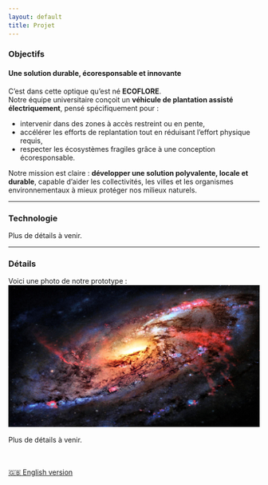 ```yaml
---
layout: default
title: Projet
---
```

### Objectifs

#### Une solution durable, écoresponsable et innovante

C’est dans cette optique qu’est né **ECOFLORE**.  
Notre équipe universitaire conçoit un **véhicule de plantation assisté électriquement**, pensé spécifiquement pour :

- intervenir dans des zones à accès restreint ou en pente,
- accélérer les efforts de replantation tout en réduisant l’effort physique requis,
- respecter les écosystèmes fragiles grâce à une conception écoresponsable.

Notre mission est claire : **développer une solution polyvalente, locale et durable**, capable d’aider les collectivités, les villes et les organismes environnementaux à mieux protéger nos milieux naturels.

---

### Technologie

Plus de détails à venir.

---

### Détails

Voici une photo de notre prototype :  
![Prototype #1](images/197640-download-free-space-wallpaper-4k-3840x2160.jpg)

Plus de détails à venir.

<br><br>
[🇬🇧 English version](/en/project.MD)

